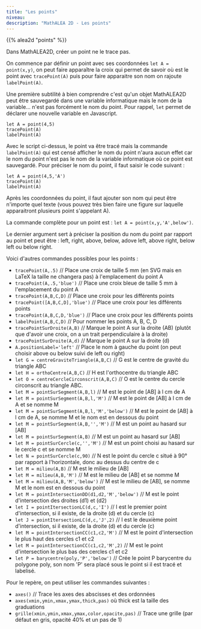 ```yaml
---
title: "Les points"
niveau:
description: "MathALEA 2D - Les points"
---
```




{{% alea2d "points"  %}}

<div class="ui hidden divider"></div>
<div class="ui hidden divider"></div>

Dans MathALEA2D, créer un point ne le trace pas. 

On commence par définir un point avec ses coordonnées `let A = point(x,y)`, on peut faire apparaître la croix qui permet de savoir où est le point avec `tracePoint(A)` puis pour faire apparaitre son nom on rajoute `labelPoint(A)`.

Une première subtilité à bien comprendre c'est qu'un objet MathALEA2D peut être sauvegardé dans une variable informatique mais le nom de la variable... n'est pas forcément le nom du point. Pour rappel, `let` permet de déclarer une nouvelle variable en Javascript.


```
let A = point(4,5)
tracePoint(A)
labelPoint(A)
```

Avec le script ci-dessus, le point va être tracé mais la commande `labelPoint(A)` qui est censé afficher le nom du point n'aura aucun effet car le nom du point n'est pas le nom de la variable informatique où ce point est sauvegardé. Pour préciser le nom du point, il faut saisir le code suivant : 

```
let A = point(4,5,'A')
tracePoint(A)
labelPoint(A)
```

Après les coordonnées du point, il faut ajouter son nom qui peut être n'importe quel texte (vous pouvez très bien faire une figure sur laquelle apparaitront plusieurs point s'appelant A).

La commande complète pour un point est : `let A = point(x,y,'A',below')`. 

Le dernier argument sert à préciser la position du nom du point par rapport au point et peut être : left, right, above, below, adove left, above right, below left ou below right.

Voici d'autres commandes possibles pour les points : 

* `tracePoint(A,.5)` // Place une croix de taille 5 mm (en SVG mais en LaTeX la taille ne changera pas) à l'emplacement du point A
* `tracePoint(A,.5,'blue')` // Place une croix bleue de taille 5 mm à l'emplacement du point A
* `tracePoint(A,B,C,D)` // Place une croix pour les différents points 
* `tracePoint([A,B,C,D],'blue')` // Place une croix pour les différents points
* `tracePoint(A,B,C,D,'blue')` // Place une croix pour les différents points
* `labelPoint(A,B,C,D)` // Pour nommer les points A, B, C, D
* `tracePointSurDroite(A,B)` // Marque le point A sur la droite (AB) (plutôt que d'avoir une croix, on a un trait perpendiculaire à la droite)
* `tracePointSurDroite(A,d)` // Marque le point A sur la droite (d) 
* `A.positionLabel='left'` // Place le nom à gauche du point (on peut choisir above ou below suivi de left ou right)
* `let G = centreGraviteTriangle(A,B,C)` // G est le centre de gravité du triangle ABC
* `let H = orthoCentre(A,B,C)` // H est l'orthocentre du triangle ABC
* `let O = centreCercleCirconscrit(A,B,C)` // O est le centre du cercle circonscrit au triangle ABC.
* `let M = pointSurSegment(A,B,l)` // M est le point de [AB] à l cm de A
* `let M = pointSurSegment(A,B,l,'M')` // M est le point de [AB] à l cm de A et se nomme M
* `let M = pointSurSegment(A,B,l,'M','below')` // M est le point de [AB] à l cm de A, se nomme M et le nom est en dessous du point
* `let M = pointSurSegment(A,B,'','M')` // M est un point au hasard sur [AB] 
* `let M = pointSurSegment(A,B)` // M est un point au hasard sur [AB] 
* `let M = pointSurCercle(c,'','M')` // M est un point choisi au hasard sur le cercle c et se nomme M
* `let N = pointSurCercle(c,90)` // N est le point du cercle c situé à 90° par rapport à l'horizontale, donc au dessus du centre de c
* `let M = milieu(A,B)` // M est le milieu de [AB]
* `let M = milieu(A,B,'M')` // M est le milieu de [AB] et se nomme M
* `let M = milieu(A,B,'M','below')` // M est le milieu de [AB], se nomme M et le nom est en dessous du point
* `let M = pointIntersectionDD(d1,d2,'M','below')` // M est le point d'intersection des droites (d1) et (d2)
* `let I = pointItersectionLC(d,c,'I')` // I est le premier point d'intersection, si il existe, de la droite (d) et du cercle (c)
* `let J = pointItersectionLC(d,c,'J',2)` // I est le deuxième point d'intersection, si il existe, de la droite (d) et du cercle (c)
* `let M = pointIntersectionCC(c1,c2,'M')` // M est le point d'intersection le plus haut des cercles c1 et c2
* `let M = pointIntersectionCC(c1,c2,'M',2)` // M est le point d'intersection le plus bas des cercles c1 et c2
 * `let P = barycentre(poly,'P','below')` // Crée le point P barycentre du polygone poly, son nom 'P' sera placé sous le point si il est tracé et labelisé.

Pour le repère, on peut utiliser les commandes suivantes : 

* `axes()` // Trace les axes des abscisses et des ordonnées
* `axes(xmin,ymin,xmax,ymax,thick,pas)` où thick est la taille des graduations
* `grille(xmin,ymin,xmax,ymax,color,opacite,pas)` // Trace une grille (par défaut en gris, opacité 40% et un pas de 1)



